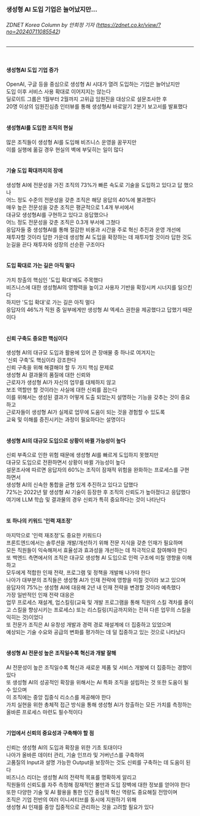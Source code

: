 ### 생성형 AI 도입 기업은 늘어났지만...
###### ZDNET Korea Column by 안희정 기자 (https://zdnet.co.kr/view/?no=20240711085542)
---   
<br>

#### 생성형AI 도입 기업 증가
OpenAI, 구글 등을 중심으로 생성형 AI 시대가 열려 도입하는 기업은 늘어났지만   
도입 이후 서비스 사용 확대로 이어지지는 않는다   
딜로이트 그룹은 1월부터 2월까지 고위급 임원진을 대상으로 설문조사한 후   
20명 이상의 임원진심층 인터뷰를 통해 생성형AI 바로알기 2분기 보고서를 발표했다   
<br>

#### 생성형AI를 도입한 조직의 현실
많은 조직들이 생성형 AI를 도입해 비즈니스 운영을 꿈꾸지만   
이를 실행에 옮길 경우 현실의 벽에 부딫히는 일이 많다   
<br>

#### 기술 도입 확대까지의 장애
생성형 AI에 전문성을 가진 조직의 73%가 빠른 속도로 기술을 도입하고 있다고 답 했으나   
어느 정도 수준의 전문성을 갖춘 조직은 해당 응답의 40%에 불과했다   
매우 높은 전문성을 갖춘 조직은 평균적으로 1.4개 부서에서   
대규모 생성형AI를 구현하고 있다고 응답했으나   
어느 정도 전문성을 갖춘 조직은 0.3개 부서에 그쳤다   
응답자들 중 생성형AI를 통해 절감한 비용과 시간을 주로 혁신 추진과 운영 개선에   
재투자할 것이라 답한 가운데 생성형 AI 도입을 확장하는 데 재투자할 것이라 답한 것도   
눈길을 끈다 재투자와 성장의 선순환 구조이다   
<br>

#### 도입 확대로 가는 길은 아직 멀다
가치 창출의 핵심인 '도입 확대'에도 주목했다   
비즈니스에 대한 생성형AI의 영향력을 높이고 사용자 기반을 확장시켜 시너지를 일으킨다   
하지만 '도입 확대'로 가는 길은 아직 멀다   
응답자의 46%가 직원 중 일부에게만 생성형 AI 엑세스 권한을 제공했다고 답했기 때문이다   
<br>

#### 신뢰 구축도 중요한 핵심이다
생성형 AI의 대규모 도입과 활용에 있어 큰 장애물 중 하나로 여겨지는   
'신뢰 구축'도 핵심이라 강조한다   
신뢰 구축을 위해 해결해야 할 두 가지 핵심 문제로   
생성형 AI 결과물의 품질에 대한 신뢰와   
근로자가 생성형 AI가 자신의 업무를 대체하지 않고   
보조 역할만 할 것이라는 사실에 대한 신뢰를 꼽는다   
이를 위해서는 생성된 결과가 어떻게 도출 되었는지 설명하는 기능을 갖추는 것이 중요하고   
근로자들이 생성형 AI가 실제로 업무에 도움이 되는 것을 경험할 수 있도록   
교육 및 이해를 증진시키는 과정이 필요하다는 설명이다   
<br>

#### 생성형 AI의 대규모 도입으로 상황이 바뀔 가능성이 높다
신뢰 부족으로 인한 위험 때문에 생성형 AI를 빠르게 도입하지 못했지만   
대규모 도입으로 전환하면서 상황이 바뀔 가능성이 높다   
설문조사에 따르면 응답자의 60%는 조직이 잠재적 위험을 완화하는 프로세스를 구현하면서   
생성형 AI의 신속한 통합을 균형 있게 추진하고 있다고 답했다   
72%는 2022년 말 생성형 AI 기술이 등장한 후 조직의 신뢰도가 높아졌다고 응답했다   
여기에 LLM 학습 및 결과물의 경우 신뢰가 특히 중요하다는 것이 나타난다   
<br>

#### 또 하나의 키워드 '인력 재조정'
마지막으로 '인력 재조정'도 중요한 키워드다   
프론트엔드에서는 솔루션을 개발/개선하기 위해 전문 지식을 갖춘 인재가 필요하며   
모든 직원들이 익숙해져서 효율성과 효과성을 개선하는 데 적극적으로 참여해야 한다   
또 백엔드 측면에서의 조직은 대규모 생성형 AI 도입으로 인력 구조에 미칠 영향을 이해하고   
모두에게 적합한 인재 전략, 프로그램 및 정책을 개발해 나가야 한다   
나아가 대부분의 조직들은 생성형 AI가 인재 전략에 영향을 미칠 것이라 보고 있으며   
응답자의 75%는 생성형 AI에 대응해 2년 내 인재 전략을 변경할 것이라 예측했다   
가장 일반적인 인재 전략 대응은   
업무 프로세스 재설계, 업스킬링(교육 및 개발 프로그램을 통해 직원의 스킬 격차를 줄이고 스킬을 향상시키는 프로세스) 또는 리스킬링(지금까지와는 전혀 다른 업무의 스킬을 익히는 것)이었다   
또 전문가 조직은 AI 유창성 개발과 경력 경로 재설계에 더 집중하고 있었으며   
예상되는 기술 수요와 공급의 변화를 평가하는 데 덜 집중하고 있는 것으로 나타났다   
<br>

#### 생성형 AI 전문성 높은 조직일수록 혁신과 개발 잘해
AI 전문성이 높은 조직일수록 혁신과 새로운 제품 및 서비스 개발에 더 집중하는 경향이 있다   
또 생성형 AI의 성공적인 확장을 위해서는 AI 특화 조직을 설립하는 것 또한 도움이 될 수 있으며   
이 조직에는 중앙 집중식 리소스를 제공해야 한다   
가치 실현을 위한 총체적 접근 방식을 통해 생성형 AI가 창출하는 모든 가치를 측정하는   
올바른 프로세스 마련도 필수적이다   
<br>

#### 기업에서 신뢰의 중요성과 구축해야 할 점
신뢰는 생성형 AI의 도입과 확장을 위한 기초 토대이다   
나아가 올바른 데이터 관리, 기술 인프라 및 거버넌스를 구축하여   
고품질의 Input과 설명 가능한 Output을 보장하는 것도 신뢰를 구축하는 데 도움이 된다   
비즈니스 리더는 생성형 AI의 전략적 목표를 명확하게 알리고   
직원들의 신뢰도를 자주 측정해 잠재적인 불만과 도입 장벽에 대한 정보를 얻어야 한다   
또한 다양한 기술 및 AI 활용을 통한 인간 중심적 혁신 역량도 중요해질 전망이며   
조직은 기업 전반의 여러 이니셔티브를 동시에 지원하기 위해   
생성형 AI 인재를 중앙 집중적으로 관리하는 것을 고려할 필요가 있다   
<br>
